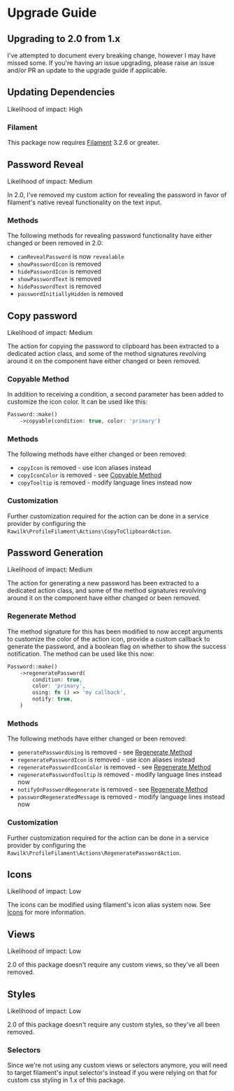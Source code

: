 # Upgrade Guide

## Upgrading to 2.0 from 1.x

I've attempted to document every breaking change, however I may have missed some. If you're having an issue upgrading, please raise an issue and/or PR an update to the upgrade guide if applicable.

## Updating Dependencies

Likelihood of impact: High

### Filament

This package now requires [Filament](https://filamentphp.com) 3.2.6 or greater.

## Password Reveal

Likelihood of impact: Medium

In 2.0, I've removed my custom action for revealing the password in favor of filament's native reveal functionality on the text input.

### Methods

The following methods for revealing password functionality have either changed or been removed in 2.0:

- `canRevealPassword` is now `revealable`
- `showPasswordIcon` is removed
- `hidePasswordIcon` is removed
- `showPasswordText` is removed
- `hidePasswordText` is removed
- `passwordInitiallyHidden` is removed

## Copy password

Likelihood of impact: Medium

The action for copying the password to clipboard has been extracted to a dedicated action class, and some of the method signatures revolving around it on the component have either changed or been removed.

### Copyable Method

In addition to receiving a condition, a second parameter has been added to customize the icon color. It can be used like this:

```php
Password::make()
    ->copyable(condition: true, color: 'primary')
```

### Methods

The following methods have either changed or been removed:

- `copyIcon` is removed - use icon aliases instead
- `copyIconColor` is removed - see [Copyable Method](#copyable-method)
- `copyTooltip` is removed - modify language lines instead now

### Customization

Further customization required for the action can be done in a service provider by configuring the `Rawilk\ProfileFilament\Actions\CopyToClipboardAction`.

## Password Generation

Likelihood of impact: Medium

The action for generating a new password has been extracted to a dedicated action class, and some of the method signatures revolving around it on the component have either changed or been removed.

### Regenerate Method

The method signature for this has been modified to now accept arguments to customize the color of the action icon, provide a custom callback to generate the password, and a boolean flag on whether to show the success notification. The method can be used like this now:

```php
Password::make()
    ->regeneratePassword(
        condition: true,
        color: 'primary',
        using: fn () => 'my callback',
        notify: true,
    )
```

### Methods

The following methods have either changed or been removed:

- `generatePasswordUsing` is removed - see [Regenerate Method](#regenerate-method)
- `regeneratePasswordIcon` is removed - use icon aliases instead
- `regeneratePasswordIconColor` is removed - see [Regenerate Method](#regenerate-method)
- `regeneratePasswordTooltip` is removed - modify language lines instead now
- `notifyOnPasswordRegenerate` is removed - see [Regenerate Method](#regenerate-method)
- `passwordRegeneratedMessage` is removed - modify language lines instead now

### Customization

Further customization required for the action can be done in a service provider by configuring the `Rawilk\ProfileFilament\Actions\RegeneratePasswordAction`.

## Icons

Likelihood of impact: Low

The icons can be modified using filament's icon alias system now. See [Icons](https://github.com/rawilk/filament-password-input/blob/main/README.md#icons) for more information.

## Views

Likelihood of impact: Low

2.0 of this package doesn't require any custom views, so they've all been removed.

## Styles

Likelihood of impact: Low

2.0 of this package doesn't require any custom styles, so they've all been removed.

### Selectors

Since we're not using any custom views or selectors anymore, you will need to target filament's input selector's instead if you were relying on that for custom css styling in 1.x of this package.
